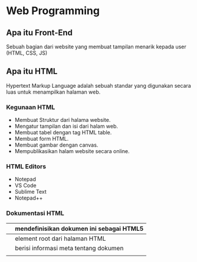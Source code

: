 # Web Programming

## Apa itu Front-End
Sebuah bagian dari website yang membuat tampilan menarik kepada user (HTML, CSS, JS)

## Apa itu HTML
Hypertext Markup Language adalah sebuah standar yang digunakan secara luas untuk menampilkan halaman web.

### Kegunaan HTML

* Membuat Struktur dari halama website.
* Mengatur tampilan dan isi dari halam web.
* Membuat tabel dengan tag HTML table.
* Membuat form HTML.
* Membuat gambar dengan canvas.
* Mempublikasikan halam website secara online.

### HTML Editors

* Notepad
* VS Code
* Sublime Text
* Notepad++

### Dokumentasi HTML

| <!DOCTYPE html> | mendefinisikan dokumen ini sebagai HTML5 |
|-----------------|------------------------------------------|
| <html>          | element root dari halaman HTML           |
| <head>          | berisi informasi meta tentang dokumen    |
| <title>         | menentukan judul untuk dokumen           |
| <body>          | berisi konten halaman yang terlihat      |


## CSS
Cascading Style Sheets dapat menghias halaman web.(color, size, font, background, width, height, dll).
Dapat mengatir posisi pada halaman web.(float, align, display, position, dll).

### Menambahkan file CSS
Ada 3 cara menambahkan file CSS ke dalam HTML :
1. External CSS 
2. Internal CSS
3. Inline CSS

### External CSS
Syntax ini disisipkan ke dalam tag<head> pada HTML.

### Internal CSS
Syntax ini dapat digunakan di dalam satu file HTML. Didefinisikan di dalam elemen <style>, didalam bagian <head> atau didalam bagian <body>.

### Inline CSS
Syntax ini dapat digunakan untuk element tunggal pada HTML. Diprioritaskan untuk menerapkan style yang unik.

## CSS Selector 
POla yang digunakan untuk memilih element, yang ingin di styling. Penanda HTML ke dalam CSS dapat menggunakan selector ID dan Class.
1. ID -> (#)
* * p elemen hanya dapat memiliki satu tag id
* * Dalam satu halaman tidak boleh ada dua penmaan id yang berbeda

2. Class -> (.)
* * Tag class dengan nama yang sama dapat dipakai berulang ulang pada satu halaman.
* Satu elemen boleh memiliki lebih dari satu Class yang berbeda-beda.

## CSS Grouping
Beberapa selector dapat dikelompokkan dalam satu deklarasi style.

## CSS Font
Beberapa Style font di css

| Font        | Menetapkan semua properti font dalam satu deklarasi |
|-------------|-----------------------------------------------------|
| Font-family | Menentukan kelompok font teks                       |
| Font-size   | Menentukan ukuran font teks                         |
| Font-weight | Menentukan etebalan untuk font teks                 |
| Font-style  | Menentukan font teks menjadi miring                 |

## CSS MArgin & Padding
Membuat ruang disekitar element

## CSS Background
Beberapa style background di css

| Background-color    	| Menetapkan warna background pada suatu elemen  	|
|---------------------	|------------------------------------------------	|
| Background-image    	| Menentukan gambar background pad asuatu elemen 	|
| Background-repeat   	| Menentukan gambar backgounduntuk di ulang      	|
| Background-size     	| Menentukan ukuran gambar untuk background      	|
| Background-position 	| Mengatur posisi awal gambar background         	|


